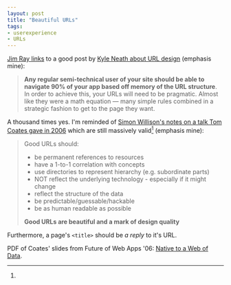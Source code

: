```yaml
---
layout: post
title: "Beautiful URLs"
tags:
- userexperience
- URLs
---
```


[Jim Ray links](http://jimray.tumblr.com/post/2584553426/designing-good-urls) to a good post by [Kyle Neath about URL design](http://warpspire.com/posts/url-design/) (emphasis mine):

> **Any regular semi-technical user of your site should be able to
> navigate 90% of your app based off memory of the URL structure**. In
> order to achieve this, your URLs will need to be pragmatic. Almost
> like they were a math equation — many simple rules combined in a
> strategic fashion to get to the page they want.

A thousand times yes. I'm reminded of [Simon Willison's notes on a talk Tom Coates gave in 2006](http://simonwillison.net/notes/2006/summit/coates.txt) which are still massively valid[^1] (emphasis mine):

> Good URLs should:
>
> -   be permanent references to resources
> -   have a 1-to-1 correlation with concepts
> -   use directories to represent hierarchy (e.g. subordinate parts)
> -   NOT reflect the underlying technology - especially if it might change
> -   reflect the structure of the data
> -   be predictable/guessable/hackable
> -   be as human readable as possible
>
> **Good URLs are beautiful and a mark of design quality**

Furthermore, a page's `<title>` should be *a reply* to it's URL.

[^1]:
PDF of Coates' slides from Future of Web Apps '06: [Native to a Web of Data](http://www.plasticbag.org/files/native/native_to_a_web_of_data.pdf).
